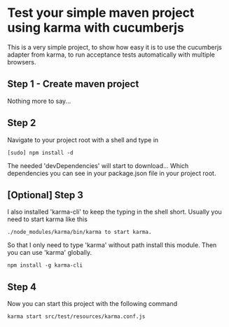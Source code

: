 # Test your simple maven project using karma with cucumberjs

This is a very simple project, to show how easy it is to use the cucumberjs adapter from karma, to run acceptance tests automatically with multiple browsers.

## Step 1 - Create maven project

Nothing more to say...

## Step 2

Navigate to your project root with a shell and type in
```
[sudo] npm install -d
```
The needed 'devDependencies' will start to download...
Which dependencies you can see in your package.json file in your project root.

## [Optional] Step 3

I also installed 'karma-cli' to keep the typing in the shell short. 
Usually you need to start karma like this 
```
./node_modules/karma/bin/karma to start karma. 
```

So that I only need to type 'karma' without path install this module. Then you can use 'karma' globally.
```
npm install -g karma-cli
```

## Step 4

Now you can start this project with the following command
```
karma start src/test/resources/karma.conf.js
```
